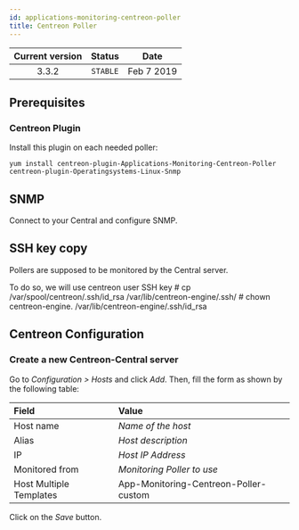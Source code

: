 ```yaml
---
id: applications-monitoring-centreon-poller
title: Centreon Poller
---
```


| Current version | Status | Date |
| :-: | :-: | :-: |
| 3.3.2 | `STABLE` | Feb  7 2019 |

## Prerequisites

### Centreon Plugin

Install this plugin on each needed poller:

``` shell
yum install centreon-plugin-Applications-Monitoring-Centreon-Poller centreon-plugin-Operatingsystems-Linux-Snmp
```

## SNMP

Connect to your Central and configure SNMP.

## SSH key copy

Pollers are supposed to be monitored by the Central server.

To do so, we will use centreon user SSH key \# cp /var/spool/centreon/.ssh/id\_rsa /var/lib/centreon-engine/.ssh/ \#
chown centreon-engine. /var/lib/centreon-engine/.ssh/id\_rsa

## Centreon Configuration

### Create a new Centreon-Central server

Go to *Configuration \> Hosts* and click *Add*. Then, fill the form as shown by the following table:

| Field                   | Value                                 |
| :---------------------- | :------------------------------------ |
| Host name               | *Name of the host*                    |
| Alias                   | *Host description*                    |
| IP                      | *Host IP Address*                     |
| Monitored from          | *Monitoring Poller to use*            |
| Host Multiple Templates | App-Monitoring-Centreon-Poller-custom |

Click on the *Save* button.

